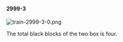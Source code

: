 #### 2999-3
![train-2999-3-0.png](https://github.com/lil-lab/nlvr/raw/master/nlvr/train/images/13/train-2999-3-0.png "train-2999-3-0.png")

The total black blocks of the two box is four.
